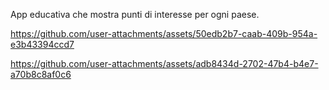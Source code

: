 App educativa che mostra punti di interesse per ogni paese.

https://github.com/user-attachments/assets/50edb2b7-caab-409b-954a-e3b43394ccd7



https://github.com/user-attachments/assets/adb8434d-2702-47b4-b4e7-a70b8c8af0c6

